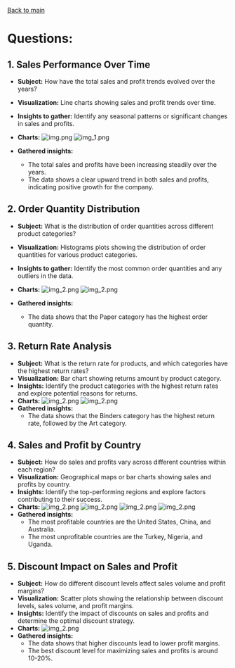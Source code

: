 [Back to main](../README.md)

# Questions:

## 1. Sales Performance Over Time

- __Subject:__ How have the total sales and profit trends evolved over the years?
- __Visualization:__ Line charts showing sales and profit trends over time.
- __Insights to gather:__ Identify any seasonal patterns or significant changes in sales and profits.

- __Charts:__
![img.png](../resources/img_9.png)
![img_1.png](../resources/img_10.png)
- __Gathered insights:__
    - The total sales and profits have been increasing steadily over the years.
    - The data shows a clear upward trend in both sales and profits, indicating positive growth for the company.
    

## 2. Order Quantity Distribution

- __Subject:__ What is the distribution of order quantities across different product categories?
- __Visualization:__ Histograms plots showing the distribution of order quantities for various product categories.
- __Insights to gather:__ Identify the most common order quantities and any outliers in the data.
- __Charts:__
![img_2.png](../resources/img_3.png)
![img_2.png](../resources/img_2.png)

- __Gathered insights:__
  - The data shows that the Paper category has the highest order quantity.


## 3. Return Rate Analysis
- __Subject:__ What is the return rate for products, and which categories have the highest return rates?
- __Visualization:__ Bar chart showing returns amount by product category.
- __Insights:__ Identify the product categories with the highest return rates and explore potential reasons for returns.
- __Charts:__
![img_2.png](../resources/img_3.png)
![img_2.png](../resources/img_4.png)
- __Gathered insights:__
  - The data shows that the Binders category has the highest return rate, followed by the Art category.

## 4. Sales and Profit by Country

- __Subject:__ How do sales and profits vary across different countries within each region?
- __Visualization:__ Geographical maps or bar charts showing sales and profits by country.
- __Insights:__ Identify the top-performing regions and explore factors contributing to their success.
- __Charts:__
![img_2.png](../resources/img_6.png)
![img_2.png](../resources/img_5.png)
![img_2.png](../resources/img_8.png)
![img_2.png](../resources/img_7.png)
- __Gathered insights:__
  - The most profitable countries are the United States, China, and Australia.
  - The most unprofitable countries are the Turkey, Nigeria, and Uganda.


## 5. Discount Impact on Sales and Profit

- __Subject:__ How do different discount levels affect sales volume and profit margins?
- __Visualization:__ Scatter plots showing the relationship between discount levels, sales volume, and profit margins.
- __Insights:__ Identify the impact of discounts on sales and profits and determine the optimal discount strategy.
- __Charts:__
![img_2.png](../resources/img_12.png)
- __Gathered insights:__
  - The data shows that higher discounts lead to lower profit margins.
  - The best discount level for maximizing sales and profits is around 10-20%.